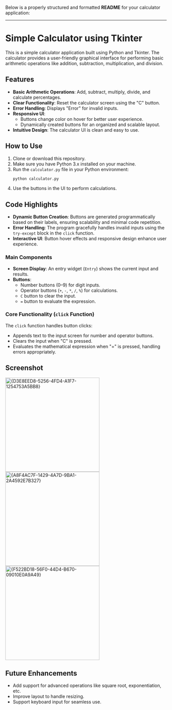 Below is a properly structured and formatted **README** for your calculator application:

---

# Simple Calculator using Tkinter

This is a simple calculator application built using Python and Tkinter. The calculator provides a user-friendly graphical interface for performing basic arithmetic operations like addition, subtraction, multiplication, and division.

## Features

- **Basic Arithmetic Operations**: Add, subtract, multiply, divide, and calculate percentages.
- **Clear Functionality**: Reset the calculator screen using the "C" button.
- **Error Handling**: Displays "Error" for invalid inputs.
- **Responsive UI**:
  - Buttons change color on hover for better user experience.
  - Dynamically created buttons for an organized and scalable layout.
- **Intuitive Design**: The calculator UI is clean and easy to use.

## How to Use

1. Clone or download this repository.
2. Make sure you have Python 3.x installed on your machine.
3. Run the `calculator.py` file in your Python environment:
   ```bash
   python calculator.py
   ```
4. Use the buttons in the UI to perform calculations.

## Code Highlights

- **Dynamic Button Creation**: Buttons are generated programmatically based on their labels, ensuring scalability and minimal code repetition.
- **Error Handling**: The program gracefully handles invalid inputs using the `try-except` block in the `click` function.
- **Interactive UI**: Button hover effects and responsive design enhance user experience.

### Main Components

- **Screen Display**: An entry widget (`Entry`) shows the current input and results.
- **Buttons**: 
  - Number buttons (0–9) for digit inputs.
  - Operator buttons (`+`, `-`, `*`, `/`, `%`) for calculations.
  - `C` button to clear the input.
  - `=` button to evaluate the expression.

### Core Functionality (`click` Function)
The `click` function handles button clicks:
- Appends text to the input screen for number and operator buttons.
- Clears the input when "C" is pressed.
- Evaluates the mathematical expression when "=" is pressed, handling errors appropriately.

## Screenshot

<img width="294" alt="{D3E8EED8-5256-4FD4-A1F7-1254753A5BB8}" src="https://github.com/user-attachments/assets/3fc003e0-028b-4d60-86fe-069b8b028086">
<img width="294" alt="{A8F4AC7F-1429-4A7D-9BA1-2A4592E7B327}" src="https://github.com/user-attachments/assets/8213efc4-62f3-48b4-b78b-00452efceee3">
<img width="294" alt="{F522BD18-56F0-44D4-B670-09010E0A9A49}" src="https://github.com/user-attachments/assets/567b5da6-2f08-4c85-bb74-24e8d5a580d3">


## Future Enhancements

- Add support for advanced operations like square root, exponentiation, etc.
- Improve layout to handle resizing.
- Support keyboard input for seamless use.

